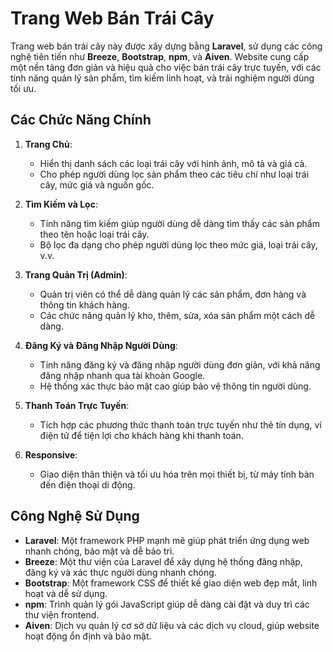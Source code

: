 # Trang Web Bán Trái Cây

Trang web bán trái cây này được xây dựng bằng **Laravel**, sử dụng các công nghệ tiên tiến như **Breeze**, **Bootstrap**, **npm**, và **Aiven**. Website cung cấp một nền tảng đơn giản và hiệu quả cho việc bán trái cây trực tuyến, với các tính năng quản lý sản phẩm, tìm kiếm linh hoạt, và trải nghiệm người dùng tối ưu.

## Các Chức Năng Chính

1. **Trang Chủ**:
   - Hiển thị danh sách các loại trái cây với hình ảnh, mô tả và giá cả.
   - Cho phép người dùng lọc sản phẩm theo các tiêu chí như loại trái cây, mức giá và nguồn gốc.

2. **Tìm Kiếm và Lọc**:
   - Tính năng tìm kiếm giúp người dùng dễ dàng tìm thấy các sản phẩm theo tên hoặc loại trái cây.
   - Bộ lọc đa dạng cho phép người dùng lọc theo mức giá, loại trái cây, v.v.

3. **Trang Quản Trị (Admin)**:
   - Quản trị viên có thể dễ dàng quản lý các sản phẩm, đơn hàng và thông tin khách hàng.
   - Các chức năng quản lý kho, thêm, sửa, xóa sản phẩm một cách dễ dàng.

4. **Đăng Ký và Đăng Nhập Người Dùng**:
   - Tính năng đăng ký và đăng nhập người dùng đơn giản, với khả năng đăng nhập nhanh qua tài khoản Google.
   - Hệ thống xác thực bảo mật cao giúp bảo vệ thông tin người dùng.

5. **Thanh Toán Trực Tuyến**:
   - Tích hợp các phương thức thanh toán trực tuyến như thẻ tín dụng, ví điện tử để tiện lợi cho khách hàng khi thanh toán.

6. **Responsive**:
   - Giao diện thân thiện và tối ưu hóa trên mọi thiết bị, từ máy tính bàn đến điện thoại di động.

## Công Nghệ Sử Dụng

- **Laravel**: Một framework PHP mạnh mẽ giúp phát triển ứng dụng web nhanh chóng, bảo mật và dễ bảo trì.
- **Breeze**: Một thư viện của Laravel để xây dựng hệ thống đăng nhập, đăng ký và xác thực người dùng nhanh chóng.
- **Bootstrap**: Một framework CSS để thiết kế giao diện web đẹp mắt, linh hoạt và dễ sử dụng.
- **npm**: Trình quản lý gói JavaScript giúp dễ dàng cài đặt và duy trì các thư viện frontend.
- **Aiven**: Dịch vụ quản lý cơ sở dữ liệu và các dịch vụ cloud, giúp website hoạt động ổn định và bảo mật.

